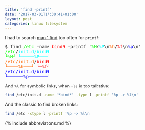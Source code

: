 ```yaml
---
title: 'find -printf'
date: '2017-03-01T17:30:41+01:00'
layout: post
categories: linux filesystem
---
```


I had to search [man 1 find](man:find(1)) too often for `printf`:

<pre style="font-family:monospace">$ find <span style="color: #00ff00">/etc</span> -name <span style="color: #ff0000">bind9</span> -printf '<span style="color: #00ff00">%H</span>/<span style="color: #00ffff">%P</span>\n<span style="color: #ff6600">%h</span>/<span style="color: #ff0000">%f</span>\n<span style="color: #0000ff">%p</span>\n'
<span style="color: #00ff00">/etc</span>/<span style="color: #00ffff">init.d/bind9</span>
<span style="color: #00ff00">└%H┘</span> <span style="color: #00ffff">└─────%P───┘</span>
<span style="color: #ff6600">/etc/init.d</span>/<span style="color: #ff0000">bind9</span>
<span style="color: #ff6600">└────%h───┘</span> <span style="color: #ff0000">└─%f┘</span>
<span style="color: #0000ff">/etc/init.d/bind9</span>
<span style="color: #0000ff">└──────%p───────┘</span>
</pre>

And `%l` for symbolic links, when `-ls` is too talkative:

```sh
find /etc/init.d -name '*bind*' -type l -printf '%p -> %l\n'
```

And the classic to find broken links:

```sh
find /etc -xtype l -printf '%p -> %l\n
```

{% include abbreviations.md %}
